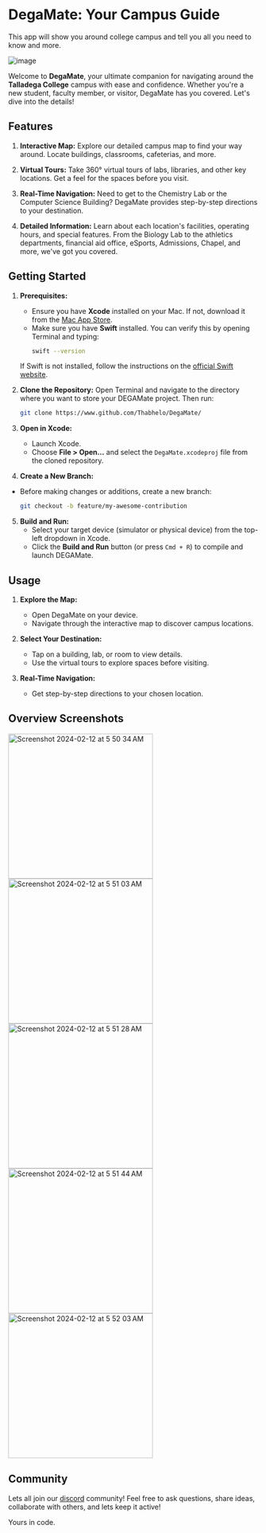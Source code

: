 # DegaMate: Your Campus Guide
This app will show you around college campus and tell you all you need to know and more.

![image](https://github.com/Thabhelo/DegaMate/assets/50872400/5787eb2e-2aa9-4605-8763-3dcdbce566be)


Welcome to **DegaMate**, your ultimate companion for navigating around the **Talladega College** campus with ease and confidence. Whether you're a new student, faculty member, or visitor, DegaMate has you covered. Let's dive into the details!

## Features

1. **Interactive Map:** Explore our detailed campus map to find your way around. Locate buildings, classrooms, cafeterias, and more.

2. **Virtual Tours:** Take 360° virtual tours of labs, libraries, and other key locations. Get a feel for the spaces before you visit.

3. **Real-Time Navigation:** Need to get to the Chemistry Lab or the Computer Science Building? DegaMate provides step-by-step directions to your destination.

4. **Detailed Information:** Learn about each location's facilities, operating hours, and special features. From the Biology Lab to the athletics departments, financial aid office, eSports, Admissions, Chapel, and more, we've got you covered.


## Getting Started

1. **Prerequisites:**
   - Ensure you have **Xcode** installed on your Mac. If not, download it from the [Mac App Store](https://apps.apple.com/us/app/xcode/id497799835?mt=12).
   - Make sure you have **Swift** installed. You can verify this by opening Terminal and typing:
     ```bash
     swift --version
     ```
   If Swift is not installed, follow the instructions on the [official Swift website](https://swift.org/getting-started/#installing-swift).

2. **Clone the Repository:**
   Open Terminal and navigate to the directory where you want to store your DEGAMate project. Then run:
   ```bash
   git clone https://www.github.com/Thabhelo/DegaMate/
   ```

3. **Open in Xcode:**
   - Launch Xcode.
   - Choose **File > Open...** and select the `DegaMate.xcodeproj` file from the cloned repository.


4. **Create a New Branch:**
  - Before making changes or additions, create a new branch:
    ```bash
    git checkout -b feature/my-awesome-contribution
    ```

5. **Build and Run:**
   - Select your target device (simulator or physical device) from the top-left dropdown in Xcode.
   - Click the **Build and Run** button (or press `Cmd + R`) to compile and launch DEGAMate.


## Usage

1. **Explore the Map:**
   - Open DegaMate on your device.
   - Navigate through the interactive map to discover campus locations.

2. **Select Your Destination:**
   - Tap on a building, lab, or room to view details.
   - Use the virtual tours to explore spaces before visiting.

3. **Real-Time Navigation:**
   - Get step-by-step directions to your chosen location.


## Overview Screenshots
<img width="291" alt="Screenshot 2024-02-12 at 5 50 34 AM" src="https://github.com/Thabhelo/DegaMate/assets/50872400/3bab63b2-2ed4-42a3-b3a7-6126100e13fd">
<img width="291" alt="Screenshot 2024-02-12 at 5 51 03 AM" src="https://github.com/Thabhelo/DegaMate/assets/50872400/37618bb2-8c2f-4a8f-a691-4b5a62a76f58">
<img width="291" alt="Screenshot 2024-02-12 at 5 51 28 AM" src="https://github.com/Thabhelo/DegaMate/assets/50872400/f783ef0d-2311-4013-8cb5-f0654494fad2">
<img width="291" alt="Screenshot 2024-02-12 at 5 51 44 AM" src="https://github.com/Thabhelo/DegaMate/assets/50872400/02a5567c-1903-4dc7-a5bf-405da18dca57">
<img width="291" alt="Screenshot 2024-02-12 at 5 52 03 AM" src="https://github.com/Thabhelo/DegaMate/assets/50872400/d5d1cd77-f6ab-41dd-9371-566182b74f15">

## Community
Lets all join our [discord](https://discord.com/channels/1198039252479508582/1198039252479508585) community! Feel free to ask questions, share ideas, collaborate with others, and lets keep it active!

Yours in code.
